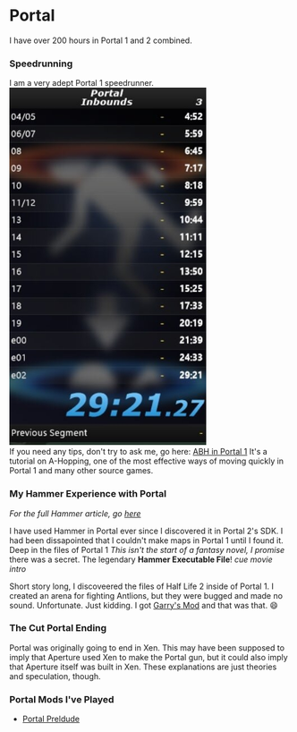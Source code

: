 # Portal
I have over 200 hours in Portal 1 and 2 combined.
### Speedrunning
I am a very adept Portal 1 speedrunner. 
<br>
![Speedrun autosplits](assets/images/livesplits)
<br>
If you need any tips, don't try to ask me, go here:
[ABH in Portal 1](https://www.youtube.com/watch?v=ThurKFEAZzA)
It's a tutorial on A-Hopping, one of the most effective ways of moving quickly
in Portal 1 and many other source games.
### My Hammer Experience with Portal
*For the full Hammer article, go [here](hammer.md)*

I have used Hammer in Portal ever since I discovered it in Portal 2's SDK. I had been dissapointed that I couldn't make maps in Portal 1 until I found it. Deep in the files of Portal 1 *This isn't the start of a fantasy novel, I promise* there was a secret. The legendary **Hammer Executable File**! *cue movie intro*

Short story long, I discoveered the files of Half Life 2 inside of Portal 1. I created an arena for fighting Antlions, but they were bugged and made no sound. Unfortunate. Just kidding. I got [Garry's Mod](garrysmod.md) and that was that. 😄

### The Cut Portal Ending
Portal was originally going to end in Xen. This may have been supposed to imply that Aperture used Xen to make the Portal gun, but it could also imply that Aperture itself was built in Xen. These explanations are just theories and speculation, though.
### Portal Mods I've Played
- [Portal Preldude](portalprelude.md)
